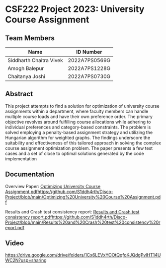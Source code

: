 # CSF222 Project 2023: University Course Assignment 

## Team Members

| Name |  ID Number |
| --- | --- |
| Siddharth Chaitra Vivek | 2022A7PS0569G |
| Amogh Balepur| 2022A7PS1228G |
| Chaitanya Joshi | 2022A7PS0730G |


## Abstract

This project attempts to find a solution for optimization of university course assignments within a department, where faculty
members can handle multiple course loads and have their own preference order. The primary objective revolves around
fulfilling course allocations while adhering to individual preferences and category-based constraints. The problem is solved
employing a penalty-based assignment strategy and utilizing the Hungarian algorithm for weighted graphs. The findings
underscore the suitability and effectiveness of this tailored approach in solving the complex course assignment optimization
problem. The paper presents a few test cases and a set of close to optimal solutions generated by the code implementation

## Documentation

Overview Paper:
[Optimizing University Course Assignment.pdf](https://github.com/S1ddh4rth/Disco-Project/blob/main/Optimizing%20University%20Course%20Assignment.pdf)https://github.com/S1ddh4rth/Disco-Project/blob/main/Optimizing%20University%20Course%20Assignment.pdf

Results and Crash test consistency report:
[Results and Crash test consistency report.pdf](https://github.com/S1ddh4rth/Disco-Project/blob/main/Results%20and%20Crash%20test%20consistency%20report.pdf)https://github.com/S1ddh4rth/Disco-Project/blob/main/Results%20and%20Crash%20test%20consistency%20report.pdf 

## Video
https://drive.google.com/drive/folders/1Cx6LEVxYOOtQqfoKJQdgPvlHT14UWC2N?usp=sharing
